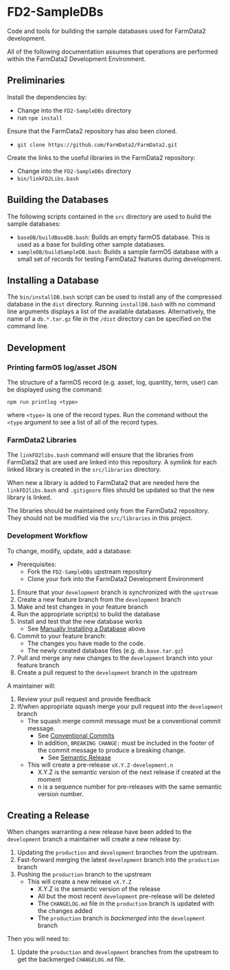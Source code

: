 # FD2-SampleDBs

Code and tools for building the sample databases used for FarmData2 development.

All of the following documentation assumes that operations are performed within the FarmData2 Development Environment.

## Preliminaries

Install the dependencies by:
- Change into the `FD2-SampleDBs` directory
- run `npm install`

Ensure that the FarmData2 repository has also been cloned.
- `git clone https://github.com/FarmData2/FarmData2.git`

Create the links to the useful libraries in the FarmData2 repository:
- Change into the `FD2-SampleDBs` directory
- `bin/linkFD2Libs.bash`

## Building the Databases

The following scripts contained in the `src` directory are used to build the sample databases:

- `baseDB/buildBaseDB.bash`: Builds an empty farmOS database.  This is used as a base for building other sample databases.
- `sampleDB/buildSampleDB.bash`: Builds a sample farmOS database with a small set of records for testing FarmData2 features during development.

## Installing a Database

The `bin/installDB.bash` script can be used to install any of the compressed database in the `dist` directory. Running `installDB.bash` with no command line arguments displays a list of the available databases. Alternatively, the name of a `db.*.tar.gz` file in the `/dist` directory can be specified on the command line.

## Development

### Printing farmOS log/asset JSON

The structure of a farmOS record (e.g. asset, log, quantity, term, user) can be displayed using the command:

`npm run printlog <type>`

where `<type>` is one of the record types.  Run the command without the `<type` argument to see a list of all of the record types.

### FarmData2 Libraries

The `linkFD2libs.bash` command will ensure that the libraries from FarmData2 that are used are linked into this repository.  A symlink for each linked library is created in the `src/libraries` directory.

When new a library is added to FarmData2 that are needed here the `linkFD2libs.bash` and `.gitignore` files should be updated so that the new library is linked.

The libraries should be maintained only from the FarmData2 repository.  They should not be modified via the `src/libraries` in this project.

### Development Workflow

To change, modify, update, add a database:

- Prerequisites:
  - Fork the `FD2-SampleDBs` upstream repository
  - Clone your fork into the FarmData2 Development Environment
1. Ensure that your `development` branch is synchronized with the `upstream`
2. Create a new feature branch from the `development` branch
3. Make and test changes in your feature branch
4. Run the appropriate script(s) to build the database
5. Install and test that the new database works 
   - See [Manually Installing a Database](#manually-installing-a-database) above
6. Commit to your feature branch:
   - The changes you have made to the code.
   - The newly created database files (e.g. `db.base.tar.gz`)
7. Pull and merge any new changes to the `development` branch into your feature branch
8. Create a pull request to the `development` branch in the upstream

A maintainer will:

1. Review your pull request and provide feedback
2. If/when appropriate squash merge your pull request into the `development` branch
   - The squash merge commit message must be a conventional commit message.
     - See [Conventional Commits](https://conventionalcommits.org)
     - In addition, `BREAKING CHANGE:` must be included in the footer of the commit message to produce a breaking change.
       - See [Semantic Release](https://github.com/semantic-release/semantic-release)
   - This will create a pre-release `vX.Y.Z-development.n`
     - X.Y.Z is the semantic version of the next release if created at the moment
     - n is a sequence number for pre-releases with the same semantic version number.

## Creating a Release

When changes warranting a new release have been added to the `development` branch a maintainer will create a new release by:

1. Updating the `production` and `development` branches from the upstream.
2. Fast-forward merging the latest `development` branch into the `production` branch
3. Pushing the `production` branch to the upstream
   - This will create a new release `vX.Y.Z`
     - X.Y.Z is the semantic version of the release
     - All but the most recent `development` pre-release will be deleted
     - The `CHANGELOG.md` file in the `production` branch is updated with the changes added
     - The `production` branch is _backmerged_ into the `development` branch

Then you will need to:

1. Update the `production` and `development` branches from the upstream to get the backmerged `CHANGELOG.md` file.
